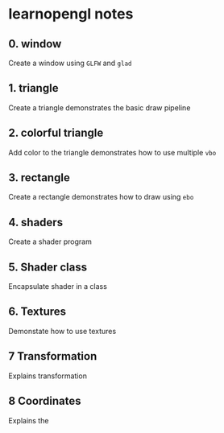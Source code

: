 # learnopengl notes

## 0. window

Create a window using `GLFW` and `glad`

## 1. triangle

Create a triangle demonstrates the basic draw pipeline

## 2. colorful triangle

Add color to the triangle demonstrates how to use multiple `vbo`

## 3. rectangle

Create a rectangle demonstrates how to draw using `ebo`

## 4. shaders

Create a shader program

## 5. Shader class

Encapsulate shader in a class

## 6. Textures

Demonstate how to use textures

## 7 Transformation

Explains transformation

## 8 Coordinates

Explains the 